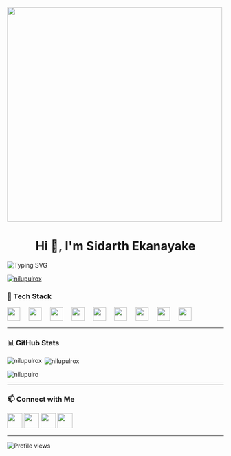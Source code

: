 <img align="center" height="500" src="https://i0.wp.com/www.sciencenews.org/wp-content/uploads/2023/04/040823_chatgpt_feat.gif?fit=1024%2C576&ssl=1" />

<h1 align="center">Hi 👋, I'm Sidarth Ekanayake</h1>

![Typing SVG](https://readme-typing-svg.herokuapp.com?font=Fira+Code&duration=4000&pause=1000&color=F70000&width=435&lines=Researcher+%7C+Machine+Learning+Enthusiast;Environmental+Scientist+%7C+Biotech+Innovator)

<p align="left"> <a href="https://github.com/ryo-ma/github-profile-trophy"><img src="https://github-profile-trophy.vercel.app/?username=nilupulrox" alt="nilupulrox" /></a> </p>

### 🚀 Tech Stack
<div align="left">
  <img src="https://cdn.jsdelivr.net/gh/devicons/devicon/icons/python/python-original.svg" height="30" />
  <img width="12" />
  <img src="https://cdn.jsdelivr.net/gh/devicons/devicon/icons/anaconda/anaconda-original.svg" height="30" />
  <img width="12" />
  <img src="https://cdn.jsdelivr.net/gh/devicons/devicon/icons/blender/blender-original.svg" height="30" />
  <img width="12" />
  <img src="https://cdn.jsdelivr.net/gh/devicons/devicon/icons/canva/canva-original.svg" height="30" />
  <img width="12" />
  <img src="https://cdn.jsdelivr.net/gh/devicons/devicon/icons/minitab/minitab-original.svg" height="30" />
  <img width="12" />
  <img src="https://cdn.jsdelivr.net/gh/devicons/devicon/icons/mysql/mysql-original.svg" height="30" />
  <img width="12" />
  <img src="https://cdn.jsdelivr.net/gh/devicons/devicon/icons/r/r-original.svg" height="30" />
  <img width="12" />
  <img src="https://cdn.jsdelivr.net/gh/devicons/devicon/icons/rstudio/rstudio-original.svg" height="30" />
  <img width="12" />
  <img src="https://cdn.jsdelivr.net/gh/devicons/devicon/icons/vscode/vscode-original.svg" height="30" />
</div>

---

### 📊 GitHub Stats

<p><img align="left" src="https://github-readme-stats.vercel.app/api/top-langs?username=nilupulrox&show_icons=true&locale=en&layout=compact" alt="nilupulrox" /></p>

<p>&nbsp;<img align="center" src="https://github-readme-stats.vercel.app/api?username=nilupulrox&show_icons=true&locale=en" alt="nilupulrox" /></p>

<p><img align="center" src="https://github-readme-streak-stats.herokuapp.com/?user=nilupulrox&" alt="nilupulro" /></p>

---

### 📫 Connect with Me
<div align="left">
  <a href="#"><img src="https://img.shields.io/badge/YouTube-FF0000?style=for-the-badge&logo=youtube&logoColor=white" height="35"/></a>
  <a href="#"><img src="https://img.shields.io/badge/Instagram-E4405F?style=for-the-badge&logo=instagram&logoColor=white" height="35"/></a>
  <a href="#"><img src="https://img.shields.io/badge/LinkedIn-0077B5?style=for-the-badge&logo=linkedin&logoColor=white" height="35"/></a>
  <a href="#"><img src="https://img.shields.io/badge/Gmail-D14836?style=for-the-badge&logo=gmail&logoColor=white" height="35"/></a>
</div>

---

![Profile views](https://komarev.com/ghpvc/?username=SidarthEkanayake&color=blue)
